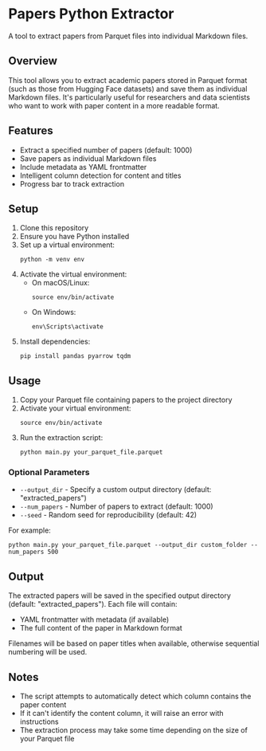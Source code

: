 # Papers Python Extractor

A tool to extract papers from Parquet files into individual Markdown files.

## Overview

This tool allows you to extract academic papers stored in Parquet format (such as those from Hugging Face datasets) and save them as individual Markdown files. It's particularly useful for researchers and data scientists who want to work with paper content in a more readable format.

## Features

- Extract a specified number of papers (default: 1000)
- Save papers as individual Markdown files
- Include metadata as YAML frontmatter
- Intelligent column detection for content and titles
- Progress bar to track extraction

## Setup

1. Clone this repository
2. Ensure you have Python installed
3. Set up a virtual environment:
   ```
   python -m venv env
   ```
4. Activate the virtual environment:
   - On macOS/Linux:
     ```
     source env/bin/activate
     ```
   - On Windows:
     ```
     env\Scripts\activate
     ```
5. Install dependencies:
   ```
   pip install pandas pyarrow tqdm
   ```

## Usage

1. Copy your Parquet file containing papers to the project directory
2. Activate your virtual environment:
   ```
   source env/bin/activate
   ```
3. Run the extraction script:
   ```
   python main.py your_parquet_file.parquet
   ```

### Optional Parameters

- `--output_dir` - Specify a custom output directory (default: "extracted_papers")
- `--num_papers` - Number of papers to extract (default: 1000)
- `--seed` - Random seed for reproducibility (default: 42)

For example:
```
python main.py your_parquet_file.parquet --output_dir custom_folder --num_papers 500
```

## Output

The extracted papers will be saved in the specified output directory (default: "extracted_papers"). Each file will contain:

- YAML frontmatter with metadata (if available)
- The full content of the paper in Markdown format

Filenames will be based on paper titles when available, otherwise sequential numbering will be used.

## Notes

- The script attempts to automatically detect which column contains the paper content
- If it can't identify the content column, it will raise an error with instructions
- The extraction process may take some time depending on the size of your Parquet file 